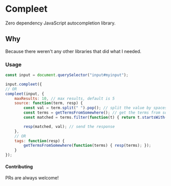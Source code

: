 # Compleet

Zero dependency JavaScript autocompletion library.

## Why

Because there weren't any other libraries that did what I needed.

### Usage

```js
const input = document.querySelector("input#myinput");

input.compleet({
// OR
compleet(input, {
    maxResults: 10, // max results, default is 5
    source: function(term, resp) {
        const val = term.split(" ").pop(); // split the value by spaces
        const terms = getTermsFromSomewhere(); // get the terms from somewhere
        const matched = terms.filter(function(t) { return t.startsWith(val); }); // filter the terms

        resp(matched, val); // send the response
    },
    // OR
    tags: function(resp) {
        getTermsFromSomewhere(function(terms) { resp(terms); });
    }
});
```

#### Contributing

PRs are always welcome!

